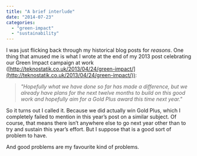 ```yaml
---
title: "A brief interlude"
date: "2014-07-23"
categories: 
  - "green-impact"
  - "sustainability"
---
```


I was just flicking back through my historical blog posts for _reasons_. One thing that amused me is what I wrote at the end of my 2013 post celebrating our Green Impact campaign at work ([http://teknostatik.co.uk/2013/04/24/green-impact/](http://teknostatik.co.uk/2013/04/24/green-impact/)):

> _"Hopefully what we have done so far has made a difference, but we already have plans for the next twelve months to build on this good work and hopefully aim for a Gold Plus award this time next year."_

So it turns out I called it. Because we did actually win Gold Plus, which I completely failed to mention in this year’s post on a similar subject. Of course, that means there isn’t anywhere else to go next year other than to try and sustain this year’s effort. But I suppose that is a good sort of problem to have.

And good problems are my favourite kind of problems.
